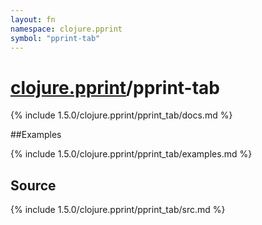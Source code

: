 ```yaml
---
layout: fn
namespace: clojure.pprint
symbol: "pprint-tab"
---
```


# [clojure.pprint](../)/pprint-tab

{% include 1.5.0/clojure.pprint/pprint_tab/docs.md %}

##Examples

{% include 1.5.0/clojure.pprint/pprint_tab/examples.md %}
## Source
{% include 1.5.0/clojure.pprint/pprint_tab/src.md %}

